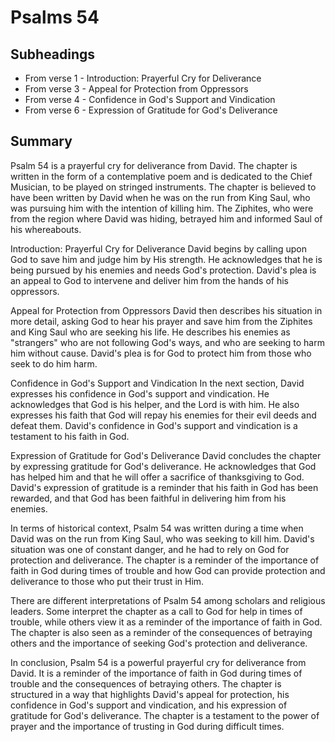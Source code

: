 # Psalms 54

## Subheadings

* From verse 1 - Introduction: Prayerful Cry for Deliverance
* From verse 3 - Appeal for Protection from Oppressors
* From verse 4 - Confidence in God's Support and Vindication
* From verse 6 - Expression of Gratitude for God's Deliverance

## Summary

Psalm 54 is a prayerful cry for deliverance from David. The chapter is written in the form of a contemplative poem and is dedicated to the Chief Musician, to be played on stringed instruments. The chapter is believed to have been written by David when he was on the run from King Saul, who was pursuing him with the intention of killing him. The Ziphites, who were from the region where David was hiding, betrayed him and informed Saul of his whereabouts.

Introduction: Prayerful Cry for Deliverance
David begins by calling upon God to save him and judge him by His strength. He acknowledges that he is being pursued by his enemies and needs God's protection. David's plea is an appeal to God to intervene and deliver him from the hands of his oppressors.

Appeal for Protection from Oppressors
David then describes his situation in more detail, asking God to hear his prayer and save him from the Ziphites and King Saul who are seeking his life. He describes his enemies as "strangers" who are not following God's ways, and who are seeking to harm him without cause. David's plea is for God to protect him from those who seek to do him harm.

Confidence in God's Support and Vindication
In the next section, David expresses his confidence in God's support and vindication. He acknowledges that God is his helper, and the Lord is with him. He also expresses his faith that God will repay his enemies for their evil deeds and defeat them. David's confidence in God's support and vindication is a testament to his faith in God.

Expression of Gratitude for God's Deliverance
David concludes the chapter by expressing gratitude for God's deliverance. He acknowledges that God has helped him and that he will offer a sacrifice of thanksgiving to God. David's expression of gratitude is a reminder that his faith in God has been rewarded, and that God has been faithful in delivering him from his enemies.

In terms of historical context, Psalm 54 was written during a time when David was on the run from King Saul, who was seeking to kill him. David's situation was one of constant danger, and he had to rely on God for protection and deliverance. The chapter is a reminder of the importance of faith in God during times of trouble and how God can provide protection and deliverance to those who put their trust in Him.

There are different interpretations of Psalm 54 among scholars and religious leaders. Some interpret the chapter as a call to God for help in times of trouble, while others view it as a reminder of the importance of faith in God. The chapter is also seen as a reminder of the consequences of betraying others and the importance of seeking God's protection and deliverance.

In conclusion, Psalm 54 is a powerful prayerful cry for deliverance from David. It is a reminder of the importance of faith in God during times of trouble and the consequences of betraying others. The chapter is structured in a way that highlights David's appeal for protection, his confidence in God's support and vindication, and his expression of gratitude for God's deliverance. The chapter is a testament to the power of prayer and the importance of trusting in God during difficult times.